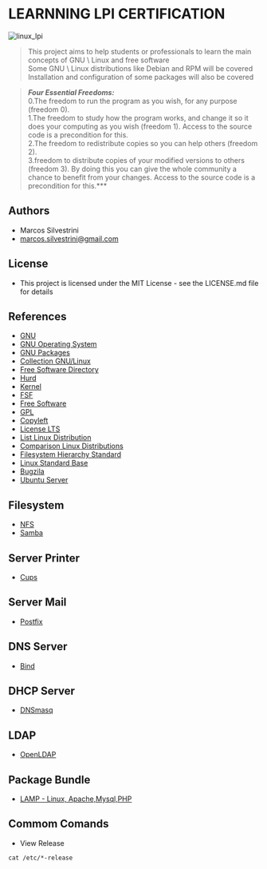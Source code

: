 # LEARNNING LPI CERTIFICATION

![linux_lpi](https://user-images.githubusercontent.com/62715900/94920714-302baa80-048d-11eb-97f3-4293c5a7b3dd.jpg)

>This project aims to help students or professionals to learn the main concepts of GNU \ Linux and free software   
Some GNU \ Linux distributions like Debian and RPM will be covered   
Installation and configuration of some packages will also be covered

>***Four Essential Freedoms:***   
>0.The freedom to run the program as you wish, for any purpose (freedom 0).   
>1.The freedom to study how the program works, and change it so it does your computing as you wish (freedom 1). Access to the source code is a precondition for this.   
>2.The freedom to redistribute copies so you can help others (freedom 2).   
>3.freedom to distribute copies of your modified versions to others (freedom 3). By doing this you can give the whole community a chance to benefit from your changes. Access to the source code is a precondition for this.***

## Authors

- Marcos Silvestrini
- marcos.silvestrini@gmail.com

## License

- This project is licensed under the MIT License - see the LICENSE.md file for details

## References

- [GNU](https://www.gnu.org/)
- [GNU Operating System](https://www.gnu.org/gnu/gnu.html)
- [GNU Packages](https://www.gnu.org/software/)
- [Collection GNU/Linux](https://directory.fsf.org/wiki/Collection:GNU/Linux)
- [Free Software Directory](https://directory.fsf.org/wiki/Free_Software_Directory:Free_software_replacements)
- [Hurd](https://www.gnu.org/software/hurd/hurd/what_is_the_gnu_hurd.html)
- [Kernel](https://www.kernel.org/)
- [FSF](https://www.fsf.org/campaigns/)
- [Free Software](https://www.gnu.org/philosophy/free-sw.html)
- [GPL](https://www.gnu.org/licenses/quick-guide-gplv3.html)
- [Copyleft](https://www.gnu.org/licenses/copyleft.en.html)
- [License LTS](https://en.wikipedia.org/wiki/Long-term_support)
- [List Linux Distribution](https://en.wikipedia.org/wiki/List_of_Linux_distributions)
- [Comparison Linux Distributions](https://en.wikipedia.org/wiki/Comparison_of_Linux_distributions)
- [Filesystem Hierarchy Standard](https://en.wikipedia.org/wiki/Filesystem_Hierarchy_Standard)
- [Linux Standard Base](https://en.wikipedia.org/wiki/Linux_Standard_Base)
- [Bugzila](https://bugzilla.kernel.org/)
- [Ubuntu Server](https://ubuntu.com/server/docs)

## Filesystem

- [NFS](https://www.kernel.org/doc/html/latest/admin-guide/nfs/index.html)
- [Samba](https://wiki.samba.org/index.php/Main_Page)

## Server Printer

- [Cups](https://www.cups.org/documentation.html)

## Server Mail

- [Postfix](http://www.postfix.org/documentation.html)

## DNS Server

- [Bind](https://www.isc.org/bind/)

## DHCP Server

- [DNSmasq](http://www.thekelleys.org.uk/dnsmasq/docs/dnsmasq-man.html)

## LDAP

- [OpenLDAP](https://www.openldap.org/)

## Package Bundle

- [LAMP - Linux, Apache,Mysql,PHP](https://www.linode.com/docs/web-servers/lamp/)

## Commom Comands

- View Release

`cat /etc/*-release`
